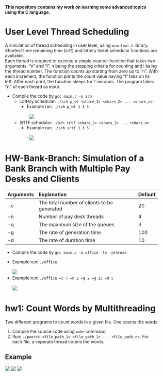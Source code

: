 **This repository contains my work on learning some advanced topics using the C language.**

# User Level Thread Scheduling
A simulation of thread scheduling in user level, using `ucontext.h` library. Shortest time remaining time (srtf) and lottery ticket schedular functions are avaliable.<br />
Each thread is required to execute a simple counter function that takes two arguments, “n” and “i”, n being the stopping criteria for counting and i being the thread number. The function counts up starting from zero up to “n”. With each increment, the function prints the count value having “i” tabs on its left. After each print, the function sleeps for 1 seconds. The program takes "n" of each thread as input.
+  Compile the code by `gcc main.c -o sch`
   *  Lottery schedular: `./sch p_wf <share_1> <share_2> ... <share_n>`
      -  Example run: `./sch p_wf 1 3 5` <br /> <br />`
         ![](https://github.com/aktastunahan/c-works/blob/main/User-Level-Thread-Scheduling/lottery_ticket_sch_example.PNG)
   *  SRTF schedular: `./sch srtf <share_1> <share_2> ... <share_n>`
      -  Example run: `./sch srtf 1 3 5` <br /> <br />`
         ![](https://github.com/aktastunahan/c-works/blob/main/User-Level-Thread-Scheduling/srtf_sch_example.PNG)

# HW-Bank-Branch: Simulation of a Bank Branch with Multiple Pay Desks and Clients
| Arguments | Explanation | Default |
| --------- | :-----| :-----|
| -c |  The total number of clients to be generated   | 20  |
| -n |  Number of pay desk threads                    | 4   |
| -q |  The maximum size of the queues                | 3   |
| -g |  The rate of generation time                   | 100 |
| -d |  The rate of duration time                     | 10  |

+  Compile the code by `gcc main.c -o office -lm -pthread`
  *  Example run: `./office` <br /> <br />
     ![](https://github.com/aktastunahan/c-works/blob/main/HW-Bank-Branch/bank_branch_1.PNG)
  *  Example run: `./office –c 7 –n 2 –q 2 –g 25 –d 5` <br /> <br />
     ![](https://github.com/aktastunahan/c-works/blob/main/HW-Bank-Branch/bank_branch_2.PNG)

# hw1: Count Words by Multithreading
Two different programs to count words in a given file. One counts the words
1.  Compile the source code using `make` command
2.  Run: `./pwords <file_path_1> <file_path_2> ... <file_path_n>`. For each file, a seperate thread counts the words.
## Example
![](https://github.com/aktastunahan/c-works/blob/main/hw1/img1.PNG)
![](https://github.com/aktastunahan/c-works/blob/main/hw1/img2.PNG)
![](https://github.com/aktastunahan/c-works/blob/main/hw1/img3.PNG)
